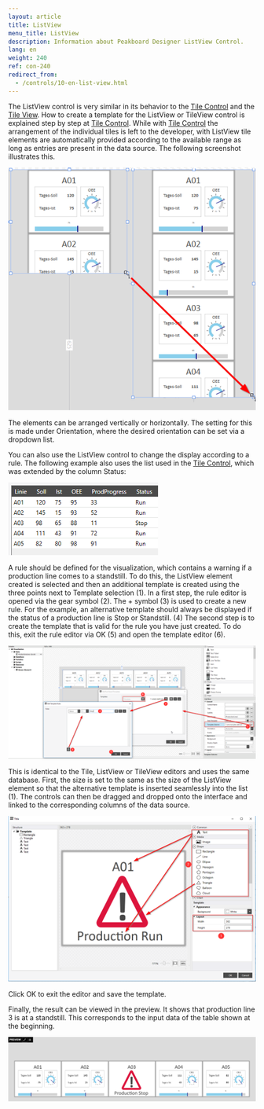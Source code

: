 ```yaml
---
layout: article
title: ListView
menu_title: ListView
description: Information about Peakboard Designer ListView Control.
lang: en
weight: 240
ref: con-240
redirect_from:
  - /controls/10-en-list-view.html
---
```


The ListView control is very similar in its behavior to the [Tile Control](/controls/14-en-tilecontrol.html) and the [Tile View](/controls/11-en-tile-view.html).
How to create a template for the ListView or TileView control is explained step by step at [Tile Control](/controls/14-en-tilecontrol.html).
While with [Tile Control](/controls/14-en-tilecontrol.html) the arrangement of the individual tiles is left to the developer, with ListView tile elements are automatically provided according to the available range as long as entries are present in the data source. The following screenshot illustrates this.

![image_1](/assets/images/Controls/ListView/list1.png)

The elements can be arranged vertically or horizontally. The setting for this is made under Orientation, where the desired orientation can be set via a dropdown list. 

You can also use the ListView control to change the display according to a rule.
The following example also uses the list used in the [Tile Control](/controls/14-en-tilecontrol.html), which was extended by the column Status:

![table1](/assets/images/Controls/ListView/table1.png)

A rule should be defined for the visualization, which contains a warning if a production line comes to a standstill.
To do this, the ListView element created is selected and then an additional template is created using the three points next to Template selection (1). 
In a first step, the rule editor is opened via the gear symbol (2). The + symbol (3) is used to create a new rule. 
For the example, an alternative template should always be displayed if the status of a production line is Stop or Standstill. (4)
The second step is to create the template that is valid for the rule you have just created. To do this, exit the rule editor via OK (5) and open the template editor (6).

![image_2](/assets/images/Controls/ListView/list2.png)

This is identical to the Tile, ListView or TileView editors and uses the same database.
First, the size is set to the same as the size of the ListView element so that the alternative template is inserted seamlessly into the list (1).
The controls can then be dragged and dropped onto the interface and linked to the corresponding columns of the data source.

![image_3](/assets/images/Controls/ListView/list3.png)

Click OK to exit the editor and save the template.

Finally, the result can be viewed in the preview. It shows that production line 3 is at a standstill. This corresponds to the input data of the table shown at the beginning.

![image_4](/assets/images/Controls/ListView/list4.png)
